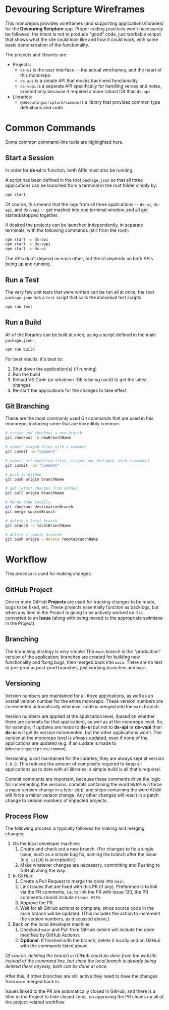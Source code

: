 # Devouring Scripture Wireframes

This monorepos provides wireframes (and supporting applications/libraries) for the **Devouring Scripture** app. Proper coding practices won't necessarily be followed; the intent is not to produce "good" code, just workable output that shows what the site could look like and how it could work, with some basic demonstration of the functionality.

The projects and libraries are:

- Projects:
  - `ds-ui` is the user interface -- the actual wireframes, and the heart of this monorepo
  - `ds-api` is a simple API that mocks back-end functionality
  - `ds-vapi` is a separate API specifically for handling verses and notes, created only because it required a more robust DB than `ds-api`
- Libraries:
  - `@devouringscripture/common` is a library that provides common type definitions and code

# Common Commands

Some common command-line tools are highlighted here.

## Start a Session

In order for **ds-ui** to function, both APIs must also be running.

A script has been defined in the root `package.json` so that all three applications can be launched from a terminal in the root folder simply by:

```bash
npm start
```

Of course, this means that the logs from all three applications -- `ds-ui`, `ds-api`, and `ds-vapi` -- get mashed into one terminal window, and all get started/stopped together.

If desired the projects can be launched independently, in separate terminals, with the following commands (still from the root):

```bash
npm start -w ds-api
npm start -w ds-vapi
npm start -w ds-ui
```

The APIs don't depend on each other, but the UI depends on both APIs being up and running.

## Run a Test

The very few unit tests that were written can be run all at once; the root `package.json` has a `test` script that calls the individual test scripts.

```bash
npm run test
```

## Run a Build

All of the libraries can be built at once, using a script defined in the main `package.json`:

```bash
npm run build
```

For best results, it's best to:

1. Shut down the application(s) (if running)
1. Run the build
1. Reload VS Code (or whatever IDE is being used) to get the latest changes
1. Re-start the applications for the changes to take effect

## Git Branching

These are the most commonly used Git commands that are used in this monorepo, including some that are incredibly common.

```bash
# create and checkout a new branch
git checkout -b newBranchName

# commit staged files with a comment
git commit -m "comment"

# commit all modified files, staged and unstaged, with a comment
git commit -am "comment"

# push to GitHub
git push origin branchName

# get latest changes from GitHub
git pull origin branchName

# Merge code locally
git checkout destinationBranch
git merge sourceBranch

# delete a local branch
git branch -d localBranchName

# delete a remote branchh
git push origin --delete remoteBranchName
```

# Workflow

This process is used for making changes.

## GitHub Project

One or more GitHub **Projects** are used for tracking changes to be made, bugs to be fixed, etc. These projects essentially function as backlogs, but when any item in the Project is going to be actively worked on it is converted to an **Issue** (along with being moved to the appropriate swimlane in the Project).

## Branching

The branching strategy is _very_ simple: The `main` branch is the "production" version of the application; branches are created for building new functionality and fixing bugs, then merged back into `main`. There are no test or pre-prod or post-prod branches, just working branches and `main`.

## Versioning

Version numbers are maintained for all three applications, as well as an overall version number for the entire monorepo. These version numbers are incremented automatically whenever code is merged into the `main` branch.

Version numbers are applied at the application level, (based on whether there are commits for that application), as well as at the monorepo level. So, for example, if updates are made to **ds-ui** but not to **ds-api** or **ds-vapi** then **ds-ui** will get its version incremented, but the other applications won't. The version at the monorepo level is _always_ updated, even if none of the applications are updated (e.g. if an update is made to `@devouringscripture/common`).

Versioning is _not_ maintained for the libraries; they are always kept at version `1.0.0`. This reduces the amount of complexity required to keep all applications up to date with all libraries; a simple build is all that's required.

Commit comments are important, because these comments drive the logic for incrementing the versions: commits containing the word `MAJOR` will force a major version change in a later step, and steps containing the word `MINOR` will force a minor version change. Any other changes will result in a patch change to version numbers of impacted projects.

## Process Flow

The following process is typically followed for making and merging changes:

1. On the local developer machine:
   1. Create and check out a new branch. (For changes to fix a single Issue, such as a simple bug fix, naming the branch after the issue (e.g. `is110`) is acceptable.)
   1. Make whatever changes are necessary, committing and Pushing to GitHub along the way.
1. In GitHub:
   1. Create a Pull Request to merge the code into `main`
   1. Link Issues that are fixed with this PR (if any). Preference is to link via the PR comments; i.e. to link the PR with Issue 130, the PR comments should include `Closes #130`.
   1. Approve the PR.
   1. Wait for all GitHub actions to complete, since source code in the main branch will be updated. (This includes the action to increment the version numbers, as discussed above.)
1. Back on the local developer machine
   1. Checkout `main` and Pull from GitHub (which will include the code modified by GitHub Actions).
   1. **Optional**: If finished with the branch, delete it locally and on GitHub with the commands listed above.

_Of course, deleting the branch in GitHub could be done from the website instead of the command line, but since the local branch is already being deleted there anyway, both can be done at once._

After this, if other branches are still active they need to have the changes from `main` merged back in.

Issues linked to the PR are automatically closed in GitHub, and there is a filter in the Project to hide closed items, so approving the PR cleans up all of the project-related workflow.
